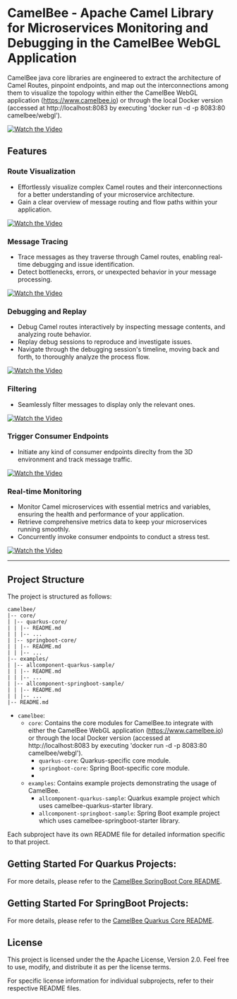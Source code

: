 # CamelBee - Apache Camel Library for Microservices Monitoring and Debugging in the CamelBee WebGL Application

CamelBee java core libraries are engineered to extract the architecture of Camel Routes, pinpoint endpoints, and map out the interconnections among them
to visualize the topology within either the CamelBee WebGL application (https://www.camelbee.io) or through the local Docker version (accessed at http://localhost:8083 by executing 'docker run -d -p 8083:80 camelbee/webgl').

[![ Watch the Video](images/startscene.png)](https://www.youtube.com/watch?v=W29ilyAsXlM)

## Features

### Route Visualization
- Effortlessly visualize complex Camel routes and their interconnections for a better understanding of your microservice architecture.
- Gain a clear overview of message routing and flow paths within your application.

[![ Watch the Video](images/debuggerscene.png)](https://www.youtube.com/watch?v=W29ilyAsXlM)

### Message Tracing
- Trace messages as they traverse through Camel routes, enabling real-time debugging and issue identification.
- Detect bottlenecks, errors, or unexpected behavior in your message processing.

[![ Watch the Video](images/messages.png)](https://www.youtube.com/watch?v=W29ilyAsXlM)
 
### Debugging and Replay
- Debug Camel routes interactively by inspecting message contents, and analyzing route behavior.
- Replay debug sessions to reproduce and investigate issues.
- Navigate through the debugging session's timeline, moving back and forth, to thoroughly analyze the process flow.

[![ Watch the Video](images/replay.png)](https://www.youtube.com/watch?v=W29ilyAsXlM)

### Filtering
- Seamlessly filter messages to display only the relevant ones.

[![ Watch the Video](images/filter.png)](https://www.youtube.com/watch?v=W29ilyAsXlM)

### Trigger Consumer Endpoints
- Initiate any kind of consumer endpoints direclty from the 3D environment and track message traffic.

[![ Watch the Video](images/routecaller.png)](https://www.youtube.com/watch?v=W29ilyAsXlM)

### Real-time Monitoring
- Monitor Camel microservices with essential metrics and variables, ensuring the health and performance of your application.
- Retrieve comprehensive metrics data to keep your microservices running smoothly.
- Concurrently invoke consumer endpoints to conduct a stress test.

[![ Watch the Video](images/metrics.png)](https://www.youtube.com/watch?v=W29ilyAsXlM)

  
---

## Project Structure

The project is structured as follows:

```shell
camelbee/
|-- core/
| |-- quarkus-core/
| | |-- README.md
| | |-- ...
| |-- springboot-core/
| | |-- README.md
| | |-- ...
|-- examples/
| |-- allcomponent-quarkus-sample/
| | |-- README.md
| | |-- ...
| |-- allcomponent-springboot-sample/
| | |-- README.md
| | |-- ...
|-- README.md
```

- `camelbee`:
  - `core`: Contains the core modules for CamelBee.to integrate with either the CamelBee WebGL application (https://www.camelbee.io) or through the local Docker version (accessed at http://localhost:8083 by executing 'docker run -d -p 8083:80 camelbee/webgl').
    - `quarkus-core`: Quarkus-specific core module.
    - `springboot-core`: Spring Boot-specific core module.
    - 
  - `examples`: Contains example projects demonstrating the usage of CamelBee.
    - `allcomponent-quarkus-sample`:  Quarkus example project which uses camelbee-quarkus-starter library.
    - `allcomponent-springboot-sample`: Spring Boot example project which uses camelbee-springboot-starter library.

Each subproject have its own README file for detailed information specific to that project.


## Getting Started For Quarkus Projects:

For more details, please refer to the [CamelBee SpringBoot Core README](https://github.com/egekaraosmanoglu/camelbee/blob/main/core/springboot-core/README.md).

## Getting Started For SpringBoot Projects:

For more details, please refer to the [CamelBee Quarkus Core README](https://github.com/egekaraosmanoglu/camelbee/blob/main/core/quarkus-core/README.md).


## License

This project is licensed under the the Apache License, Version 2.0. Feel free to use, modify, and distribute it as per the license terms.

For specific license information for individual subprojects, refer to their respective README files.
